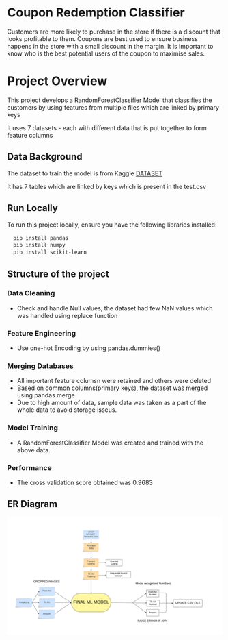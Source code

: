 
# Coupon Redemption Classifier

Customers are more likely to purchase in the store if there is a discount that looks profitable to them. Coupons are best used to ensure business happens in the store with a small discount in the margin. It is important to know who is the best potential users of the coupon to maximise sales.

# Project Overview

This project develops a RandomForestClassifier Model that classifies the customers by using features from multiple files which are linked by primary keys

It uses 7 datasets - each with different data that is put together to form feature columns







## Data Background
The dataset to train the model is from Kaggle
[DATASET](https://www.kaggle.com/datasets/meghakanojia/predicting-coupon-redemption)

It has 7 tables which are linked by keys which is present in the test.csv




## Run Locally

To run this project locally, ensure you have the following libraries installed:

```bash
  pip install pandas
  pip install numpy
  pip install scikit-learn
```
    
## Structure of the project


### Data Cleaning
- Check and handle Null values, the dataset had few NaN values which was handled using replace function

### Feature Engineering
- Use one-hot Encoding by using pandas.dummies()

### Merging Databases
- All important feature columsn were retained and others were deleted
- Based on common columns(primary keys), the dataset was merged using pandas.merge
- Due to high amount of data, sample data was taken as a part of the whole data to avoid storage isseus.

### Model Training
- A RandomForestClassifier Model was created and trained with the above data.


### Performance
-  The cross validation score obtained was 0.9683 


## ER Diagram

![ER Diagram](https://github.com/KiranSeetharam11/Cheque-Details-Recognition/blob/main/Cheque%20ER.png)

